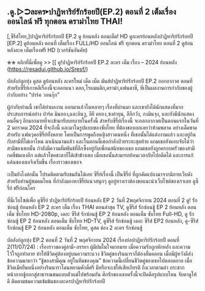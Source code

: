 ## .ดู.▷➲ละคร▸ปาฏิหาริย์รักร้อยปี(EP.2) ตอนที่ 2 เต็มเรื่อง ออนไลน์ ฟรี ทุกตอน ดราม่าไทย THAI!

[,ซีรีส์ไทย,]ปาฏิหาริย์รักร้อยปี EP.2 ดู ย้อนหลัง ตอนเต็ม! HD ดูละครย้อนหลังปาฏิหาริย์รักร้อยปี [EP.2] ดูย้อนหลัง ตอนที่ เต็มเรื่อง FULL/HD ออนไลน์ ฟรี ทุกตอน ดราม่าไทย ตอนที่ 2 ดูย้อนหลังละค เต็มเรื่องฟรี HD (เวอร์ชันอันคัท)

✮✮ คลิกที่นี่เพื่อดู >> [[ ดู!ปาฏิหาริย์รักร้อยปี EP.2 ละคร เต็ม เรื่อง – 2024 ย้อนหลัง (https://resadui.github.io/Sresf/)

บัลลังก์ลูกทุ่ง ดูสด ดูย้อนหลัง ละครใหม่ เด็ด เผ็ด มันส์ปาฏิหาริย์รักร้อยปี EP.2 ออกอากาศ ตอนที่ สำหรับซีรี่ย์เกาหลีเรื่องนี้จะออกแนว ตลก,โรแมนติก,ดราม่า,แฟนตาซี, ที่เป็นผลงานการกำกับของผู้กำกับอย่าง “ปาร์ค วอนกุ๊ก” 

ผู้กำกับท่านนี้ เขาได้ทำผลงาน ออกมาแล้วในหลายๆ เรื่องที่ผ่านมา และเขายังได้นักแสดงที่มากประสบการณ์อย่าง ปาร์ค มินยอง,และอินวู, ลียี คยอง,ซงฮายุน, ลีกีกวัง, กงมินจุง, และยังมีนักแสดงคนอื่นๆ อีกมากมายที่จะเข้ามารับบทบาทในครั้งนี้ สำหรับซีรี่ย์เรื่องนี้ จะออกอากาศเป็นตอนแรกในวันที่ 2 มกราคม 2024 ที่จะถึงนี้ และมาในรูปแบบของซับไทย ที่ต้องขอบอกเลยว่าห้ามพลาด อย่างเด็ดขาดสำหรับ แฟนๆคอซีรี่ย์ทั้งหลาย โดยเป็นการพูดถึงหญิงสาวคนหนึ่ง ที่เธอนั้นได้แต่งงานแล้ว และอยู่กินกับสามีที่ไม่เอาไหน มาเนินนานแล้ว และในตอนนี้เธอกำลังป่วยระยะสุดท้าย แถมเธอยังแอบจับได้ว่าสามีของเธอนั้น กำลังมีความสัมพันธ์ที่ลึกซึ้งอยู่กับเพื่อนสนิทของเธอ แถมเธอยังถูกครอบครัวของสามีกดขี่ข่มเหงอีก แต่แล้วโชคชะตาก็ได้เข้าข้างเธอ เมื่อเธอนั้นสามารถย้อนเวลากับไปอดีตได้ และการแก้แค้นของเธอจึงเริ่มขึ้น เรื่องราวของเธอจ

ะเป็นยังไงต่อนั้น โปรดติดตามรับชมกันได้เลย ซีรี่ย์เรื่องนี้ เป็นซีรี่ย์ ที่ถูกดัดแปลงมาจากนิยายเว็บดัง สำหรับท่านผู้ชมคนไหน ที่กำลังมองหาซีรี่ย์แนวสนุกๆ ดูอยู่ทางเราต้องขอแนะนำเว็บไซต์ของเราเลย  ดูซีรี่ย์ ฟรีก่อนใคร

ที่นี่เว็บไซต์เพื่อ ดูซีรี่ย์ ปาฏิหาริย์รักร้อยปี ย้อนหลัง EP 2 วันที่ 2พฤศจิกายน 2024 ตอนที่ 2 ดู! รักซ่อนชู้ ย้อนหลัง EP 2 ละคร เต็ม เรื่อง THAI ตอนล่าสุด TV, ดูซีรีส์ รักซ่อนชู้ EP 2 ย้อนหลัง ตอนเต็ม ซับไทย HD-2080p, เดอะ ซีรีส์ รักซ่อนชู้ EP 2 ย้อนหลัง ตอนเต็ม ซับไทย Full-HD, ดู รักซ่อนชู้ EP 2 ย้อนหลัง ตอนเต็ม ซับไทย HD-TV, ดูซีรีส์ รักซ่อนชู้ เดอะ ซีรีส์ EP2 ย้อนหลัง, ดู-ซีรีส์ รักซ่อนชู้ EP 2 ย้อนหลัง ตอนเต็ม ซับไทย, ดูสด ช่อง 2 ละคร รักซ่อนชู้

บัลลังก์ลูกทุ่ง EP.2 ตอนที่ 2 วันที่ 2 พฤศจิกายน 2024 เรื่องย่อปาฏิหาริย์รักร้อยปี ตอนที่ 2(11/07/24) : เรื่องราวของคู่สามี-ภรรยา ผู้มีปมในใจมากมาย เมื่อความรักถูกหักหลัง และความไว้ใจถูกทำลาย ทำให้ชีวิตคู่ต้องอยู่บนความระแวง ชีวิตคู่ของรินนาราก็ต้องสั่นคลอน เมื่อมีผู้หวังดีส่งข้อความมาหาว่า “ชู้ของสามีคุณ อยู่ในทีมของคุณ” ข้อความนี้เปลี่ยนชีวิตคู่ของเธอไปตลอดกาล เมื่อชีวิตเมียยืนหนึ่งอย่างรินนาราโดนหยามศักดิ์ศรี มีหรือจะเซให้เสียเกียรติ ถึงเวลาตามล่า กระชากหน้ากากชู้ออกสู่สาธารณชนแบบตัวแม่ไปพร้อมกัน ศึกรักของเธอครั้งนี้จะปิดดีลรูปแบบไหน จับตาดูให้ดี ติดตามชมความเข้มข้นของละครปาฏิหาริย์รักร้อยปี


